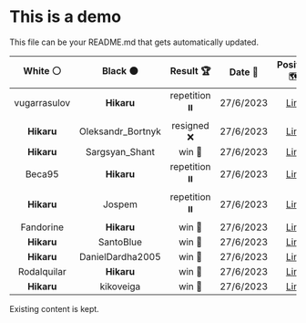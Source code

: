 # This is a demo

This file can be your README.md that gets automatically updated.

<!--START_SECTION:chessStats-->
<!-- Automatically generated with https://github.com/Balastrong/chess-stats-action -->

| White ⚪ | Black ⚫ | Result 🏆 | Date 📅 | Position 🗺️ |
|:---:|:---:|:---:|:---:|:---:|
| vugarrasulov | **Hikaru** | repetition ⏸️ | 27/6/2023 | <a href="http://www.ee.unb.ca/cgi-bin/tervo/fen.pl?select=8/5p2/R3p3/2kbn1p1/4B1P1/4KP2/8/8 b - -">Link</a> |
| **Hikaru** | Oleksandr_Bortnyk | resigned ❌ | 27/6/2023 | <a href="http://www.ee.unb.ca/cgi-bin/tervo/fen.pl?select=3r3k/6p1/7p/2Q5/8/1N1n2PP/pR5K/3q4 w - -">Link</a> |
| **Hikaru** | Sargsyan_Shant | win 🥇 | 27/6/2023 | <a href="http://www.ee.unb.ca/cgi-bin/tervo/fen.pl?select=7r/3N1p2/p3pP1p/4P2q/1p3Pk1/5QPp/7P/5RK1 b - -">Link</a> |
| Beca95 | **Hikaru** | repetition ⏸️ | 27/6/2023 | <a href="http://www.ee.unb.ca/cgi-bin/tervo/fen.pl?select=8/p3Q1k1/1b5p/6p1/8/1P1K3P/3N2P1/q7 b - -">Link</a> |
| **Hikaru** | Jospem | repetition ⏸️ | 27/6/2023 | <a href="http://www.ee.unb.ca/cgi-bin/tervo/fen.pl?select=8/6k1/p3r2p/4N1p1/1P6/p1P1K1P1/P5b1/2R5 w - -">Link</a> |
| Fandorine | **Hikaru** | win 🥇 | 27/6/2023 | <a href="http://www.ee.unb.ca/cgi-bin/tervo/fen.pl?select=7r/1p1N2p1/p3k3/1p5p/7P/3Pb1n1/P3K3/B4R2 w - -">Link</a> |
| **Hikaru** | SantoBlue | win 🥇 | 27/6/2023 | <a href="http://www.ee.unb.ca/cgi-bin/tervo/fen.pl?select=5r2/4q1kp/5Pp1/p1pr2P1/1p1p4/1P1P2Q1/P4R1P/5R1K b - -">Link</a> |
| **Hikaru** | DanielDardha2005 | win 🥇 | 27/6/2023 | <a href="http://www.ee.unb.ca/cgi-bin/tervo/fen.pl?select=8/5pkp/1R6/6Pb/PP5r/1B6/6K1/8 b - a3">Link</a> |
| Rodalquilar | **Hikaru** | win 🥇 | 27/6/2023 | <a href="http://www.ee.unb.ca/cgi-bin/tervo/fen.pl?select=8/5pk1/4ppp1/8/3b2P1/1P6/p4PK1/3R4 w - -">Link</a> |
| **Hikaru** | kikoveiga | win 🥇 | 27/6/2023 | <a href="http://www.ee.unb.ca/cgi-bin/tervo/fen.pl?select=3rq3/6Qk/p7/2p2N2/P7/4p3/5PPP/4R1K1 b - -">Link</a> |

<!--END_SECTION:chessStats-->

Existing content is kept.

